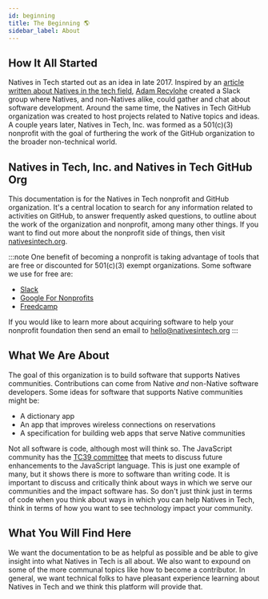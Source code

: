 ```yaml
---
id: beginning
title: The Beginning 🌎
sidebar_label: About
---
```


## How It All Started

Natives in Tech started out as an idea in late 2017. Inspired by an [article written about Natives in the tech field](https://medium.com/women-of-silicon-valley/just-18-awesome-native-folks-in-stem-134211ff14cd), [Adam Recvlohe](https://github.com/arecvlohe) created a Slack group where Natives, and non-Natives alike, could gather and chat about software development. Around the same time, the Natives in Tech GitHub organization was created to host projects related to Native topics and ideas. A couple years later, Natives in Tech, Inc. was formed as a 501(c)(3) nonprofit with the goal of furthering the work of the GitHub organization to the broader non-technical world.

## Natives in Tech, Inc. and Natives in Tech GitHub Org

This documentation is for the Natives in Tech nonprofit and GitHub organization. It's a central location to search for any information related to activities on GitHub, to answer frequently asked questions, to outline about the work of the organization and nonprofit, among many other things. If you want to find out more about the nonprofit side of things, then visit [nativesintech.org](https://nativesintech.org).

:::note
One benefit of becoming a nonprofit is taking advantage of tools that are free or discounted for 501(c)(3) exempt organizations. Some software we use for free are:

- [Slack](https://slack.com/)
- [Google For Nonprofits](https://www.google.com/nonprofits/)
- [Freedcamp](https://freedcamp.com)

If you would like to learn more about acquiring software to help your nonprofit foundation then send an email to [hello@nativesintech.org](mailto:hello@nativesintech.org)
:::

## What We Are About

The goal of this organization is to build software that supports Natives communities. Contributions can come from Native _and_ non-Native software developers. Some ideas for software that supports Native communities might be:

- A dictionary app
- An app that improves wireless connections on reservations
- A specification for building web apps that serve Native communities

Not all software is code, although most will think so. The JavaScript community has the [TC39 committee](https://github.com/tc39) that meets to discuss future enhancements to the JavaScript language. This is just one example of many, but it shows there is more to software than writing code. It is important to discuss and critically think about ways in which we serve our communities and the impact software has. So don't just think just in terms of code when you think about ways in which you can help Natives in Tech, think in terms of how you want to see technology impact your community.

## What You Will Find Here

We want the documentation to be as helpful as possible and be able to give insight into what Natives in Tech is all about. We also want to expound on some of the more communal topics like how to become a contributor. In general, we want technical folks to have pleasant experience learning about Natives in Tech and we think this platform will provide that.
